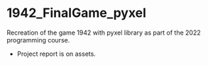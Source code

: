 # 1942_FinalGame_pyxel
Recreation of the game 1942 with pyxel library as part of the 2022 programming 
course.
* Project report is on assets. 
